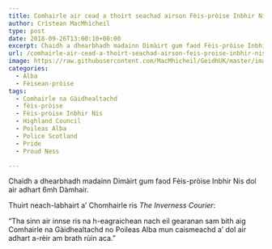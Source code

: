 ```yaml
---
title: Comhairle air cead a thoirt seachad airson Fèis-pròise Inbhir Nis a dhol air adhart
author: Crìstean MacMhìcheil
type: post
date: 2018-09-26T13:00:10+00:00
excerpt: Chaidh a dhearbhadh madainn Dimàirt gum faod Fèis-pròise Inbhir Nis dol air adhart 6mh Dàmhair.
url: /comhairle-air-cead-a-thoirt-seachad-airson-feis-proise-inbhir-nis-a-dhol-air-adhart/
image: https://raw.githubusercontent.com/MacMhicheil/GeidhUK/master/images/.jpg
categories:
  - Alba
  - Fèisean-pròise
tags:
  - Comhairle na Gàidhealtachd
  - fèis-pròise
  - Fèis-pròise Inbhir Nis
  - Highland Council
  - Poileas Alba
  - Police Scotland
  - Pride
  - Proud Ness

---
```

Chaidh a dhearbhadh madainn Dimàirt gum faod Fèis-pròise Inbhir Nis dol air adhart 6mh Dàmhair.

Thuirt neach-labhairt a’ Chomhairle ris _The Inverness Courier_:

“Tha sinn air innse ris na h-eagraichean nach eil gearanan sam bith aig Comhairle na Gàidhealtachd no Poileas Alba mun caismeachd a’ dol air adhart a-rèir am brath rùin aca.”
